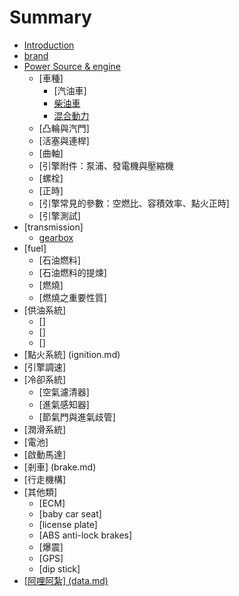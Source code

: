 # Summary

* [Introduction](README.md)
* [brand](brand.md)
* [Power Source & engine](engine.md)
   * [車種]
       * [汽油車]
       * [柴油車](diesel_engine.md)
       * [混合動力](hybrid.md)
   * [凸輪與汽門]
   * [活塞與連桿]
   * [曲軸]
   * [引擎附件：泵浦、發電機與壓縮機
   * [螺栓]
   * [正時]
   * [引擎常見的參數：空燃比、容積效率、點火正時]
   * [引擎測試]
* [transmission]     
   * [gearbox](gearbox.md)
* [fuel] 
   * [石油燃料] 
   * [石油燃料的提煉] 
   * [燃燒] 
   * [燃燒之重要性質] 
* [供油系統]
   * []
   * []
   * []
* [點火系統] (ignition.md)
* [引擎調速]
* [冷卻系統]
   * [空氣濾清器]
   * [進氣感知器]
   * [節氣門與進氣歧管]
* [潤滑系統]
* [電池] 
* [啟動馬達]
* [剎車] (brake.md)
* [行走機構] 
* [其他類] 
   * [ECM]
   * [baby car seat]
   * [license plate] 
   * [ABS anti-lock brakes] 
   * [爆震]
   * [GPS]
   * [dip stick]
* [[阿哩阿紮] (data.md)](a_li_a_7d2e5d__data__md.md)

